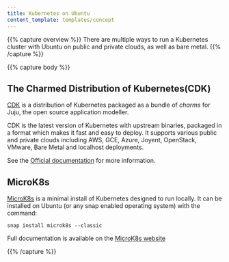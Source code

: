 ```yaml
---
title: Kubernetes on Ubuntu
content_template: templates/concept
---
```


{{% capture overview %}}
There are multiple ways to run a Kubernetes cluster with Ubuntu on public and
private clouds, as well as bare metal.
{{% /capture %}}

{{% capture body %}}
## The Charmed Distribution of Kubernetes(CDK)

[CDK](https://www.ubuntu.com/cloud/kubernetes) is a distribution of Kubernetes
packaged as a bundle of *charms*  for Juju, the open source application modeller.

CDK is the latest version of Kubernetes with upstream binaries, packaged in a format
which makes it fast and easy to deploy. It supports various public
and private clouds including AWS, GCE, Azure, Joyent, OpenStack, VMware, Bare Metal
and localhost deployments.

See the [Official documentation](https://www.ubuntu.com/kubernetes/docs) for
more information.

## MicroK8s

[MicroK8s](https://microk8s.io) is a minimal install of Kubernetes designed to run locally.
It can be installed on Ubuntu (or any snap enabled operating system) with the command:

```shell
snap install microk8s --classic
```

Full documentation is available on the [MicroK8s website](https://microk8s.io/docs)






{{% /capture %}}
